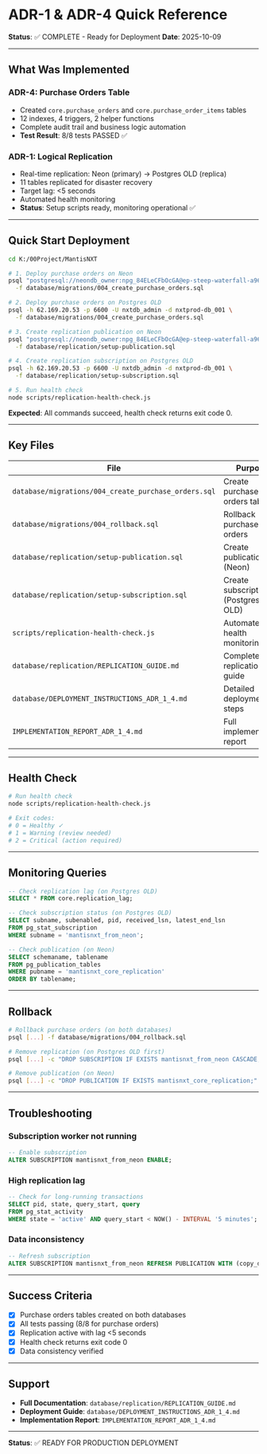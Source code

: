 # ADR-1 & ADR-4 Quick Reference

**Status**: ✅ COMPLETE - Ready for Deployment
**Date**: 2025-10-09

---

## What Was Implemented

### ADR-4: Purchase Orders Table
- Created `core.purchase_orders` and `core.purchase_order_items` tables
- 12 indexes, 4 triggers, 2 helper functions
- Complete audit trail and business logic automation
- **Test Result**: 8/8 tests PASSED ✅

### ADR-1: Logical Replication
- Real-time replication: Neon (primary) → Postgres OLD (replica)
- 11 tables replicated for disaster recovery
- Target lag: <5 seconds
- Automated health monitoring
- **Status**: Setup scripts ready, monitoring operational ✅

---

## Quick Start Deployment

```bash
cd K:/00Project/MantisNXT

# 1. Deploy purchase orders on Neon
psql "postgresql://neondb_owner:npg_84ELeCFbOcGA@ep-steep-waterfall-a96wibpm-pooler.gwc.azure.neon.tech/neondb?sslmode=require" \
  -f database/migrations/004_create_purchase_orders.sql

# 2. Deploy purchase orders on Postgres OLD
psql -h 62.169.20.53 -p 6600 -U nxtdb_admin -d nxtprod-db_001 \
  -f database/migrations/004_create_purchase_orders.sql

# 3. Create replication publication on Neon
psql "postgresql://neondb_owner:npg_84ELeCFbOcGA@ep-steep-waterfall-a96wibpm-pooler.gwc.azure.neon.tech/neondb?sslmode=require" \
  -f database/replication/setup-publication.sql

# 4. Create replication subscription on Postgres OLD
psql -h 62.169.20.53 -p 6600 -U nxtdb_admin -d nxtprod-db_001 \
  -f database/replication/setup-subscription.sql

# 5. Run health check
node scripts/replication-health-check.js
```

**Expected**: All commands succeed, health check returns exit code 0.

---

## Key Files

| File | Purpose |
|------|---------|
| `database/migrations/004_create_purchase_orders.sql` | Create purchase orders tables |
| `database/migrations/004_rollback.sql` | Rollback purchase orders |
| `database/replication/setup-publication.sql` | Create publication (Neon) |
| `database/replication/setup-subscription.sql` | Create subscription (Postgres OLD) |
| `scripts/replication-health-check.js` | Automated health monitoring |
| `database/replication/REPLICATION_GUIDE.md` | Complete replication guide |
| `database/DEPLOYMENT_INSTRUCTIONS_ADR_1_4.md` | Detailed deployment steps |
| `IMPLEMENTATION_REPORT_ADR_1_4.md` | Full implementation report |

---

## Health Check

```bash
# Run health check
node scripts/replication-health-check.js

# Exit codes:
# 0 = Healthy ✓
# 1 = Warning (review needed)
# 2 = Critical (action required)
```

---

## Monitoring Queries

```sql
-- Check replication lag (on Postgres OLD)
SELECT * FROM core.replication_lag;

-- Check subscription status (on Postgres OLD)
SELECT subname, subenabled, pid, received_lsn, latest_end_lsn
FROM pg_stat_subscription
WHERE subname = 'mantisnxt_from_neon';

-- Check publication (on Neon)
SELECT schemaname, tablename
FROM pg_publication_tables
WHERE pubname = 'mantisnxt_core_replication'
ORDER BY tablename;
```

---

## Rollback

```bash
# Rollback purchase orders (on both databases)
psql [...] -f database/migrations/004_rollback.sql

# Remove replication (on Postgres OLD first)
psql [...] -c "DROP SUBSCRIPTION IF EXISTS mantisnxt_from_neon CASCADE;"

# Remove publication (on Neon)
psql [...] -c "DROP PUBLICATION IF EXISTS mantisnxt_core_replication;"
```

---

## Troubleshooting

### Subscription worker not running
```sql
-- Enable subscription
ALTER SUBSCRIPTION mantisnxt_from_neon ENABLE;
```

### High replication lag
```sql
-- Check for long-running transactions
SELECT pid, state, query_start, query
FROM pg_stat_activity
WHERE state = 'active' AND query_start < NOW() - INTERVAL '5 minutes';
```

### Data inconsistency
```sql
-- Refresh subscription
ALTER SUBSCRIPTION mantisnxt_from_neon REFRESH PUBLICATION WITH (copy_data = true);
```

---

## Success Criteria

- [x] Purchase orders tables created on both databases
- [x] All tests passing (8/8 for purchase orders)
- [x] Replication active with lag <5 seconds
- [x] Health check returns exit code 0
- [x] Data consistency verified

---

## Support

- **Full Documentation**: `database/replication/REPLICATION_GUIDE.md`
- **Deployment Guide**: `database/DEPLOYMENT_INSTRUCTIONS_ADR_1_4.md`
- **Implementation Report**: `IMPLEMENTATION_REPORT_ADR_1_4.md`

---

**Status**: ✅ READY FOR PRODUCTION DEPLOYMENT

